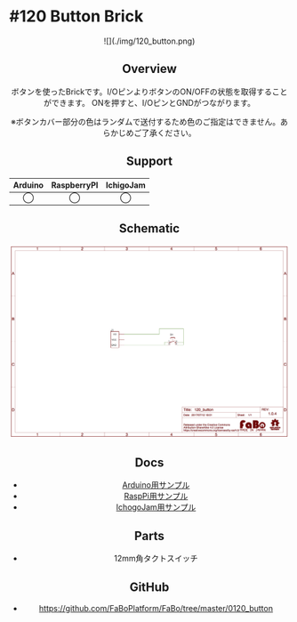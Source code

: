 # #120 Button Brick

<center>
![](./img/120_button.png)
<!--COLORME-->

## Overview
ボタンを使ったBrickです。I/OピンよりボタンのON/OFFの状態を取得することができます。
ONを押すと、I/OピンとGNDがつながります。

※ボタンカバー部分の色はランダムで送付するため色のご指定はできません。あらかじめご了承ください。

## Support
|Arduino|RaspberryPI|IchigoJam|
|:--:|:--:|:--:|
|◯|◯|◯|

## Schematic
![](./img/120_button_sch.png)

## Docs

* [Arduino用サンプル](http://docs.fabo.io/fabo/arduino/brick_analog/103_brick_analog_button.html)
* [RaspPi用サンプル](http://docs.fabo.io/fabo/rasppi/brick_analog/103_brick_analog_button.html)
* [IchogoJam用サンプル](http://docs.fabo.io/fabo/ichigojam/brick_analog/103_brick_analog_button.html)

## Parts
- 12mm角タクトスイッチ

## GitHub
- https://github.com/FaBoPlatform/FaBo/tree/master/0120_button
